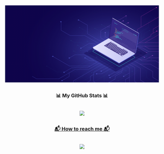 ![Alt Text](https://github.com/JuanprcDev/JuanprcDev/blob/main/Banner.gif)

##

<div align="center">
  <h3>📊 My GitHub Stats 📊</p></h3><br/>
  <a href="https://github.com/JuanprcDev">
  <img height="180em"  src="https://github-readme-stats.vercel.app/api?username=JuanprcDev&show_icons=true&theme=dark&include_all_commits=true&count_private=true"/>
  <!-- <img height="180em" src="https://github-readme-stats.vercel.app/api/top-langs/?username=JuanprcDev&layout=compact&langs_count=10&theme=dark"/> -->
</div>

## 
  
<div align="center">
  <h3>📬 How to reach me 📬</p></h3><br/>
  <a href = "mailto:ojuanpatrick@gmail.com"><img src="https://img.shields.io/badge/-Gmail-%23333?style=for-the-badge&logo=gmail&logoColor=white" target="_blank"></a>
</div>
